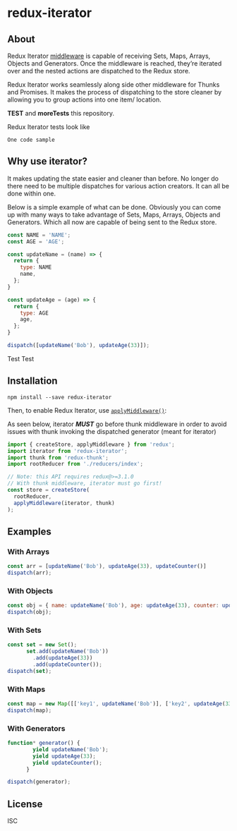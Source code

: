 # redux-iterator

## About
Redux Iterator [middleware](https://github.com/reactjs/redux/blob/master/docs/advanced/Middleware.md) is capable of receiving Sets, Maps, Arrays, Objects and Generators. Once the middleware is reached, they’re iterated over and the nested actions are dispatched to the Redux store.

Redux Iterator works seamlessly along side other middleware for Thunks and Promises. It makes the process of dispatching to the store cleaner by allowing you to group actions into one item/ location.

**TEST** and **moreTests** this repository.

Redux Iterator tests look like

```
One code sample
```

## Why use iterator?

It makes updating the state easier and cleaner than before. No longer do there need to be multiple dispatches for various action creators. It can all be done within one.

Below is a simple example of what can be done. Obviously you can come up with many ways to take advantage of Sets, Maps, Arrays, Objects and Generators. Which all now are capable of being sent to the Redux store.

```js
const NAME = 'NAME';
const AGE = 'AGE';

const updateName = (name) => {
  return {
    type: NAME
    name,
  };
}

const updateAge = (age) => {
  return {
    type: AGE
    age,
  };
}

dispatch([updateName('Bob'), updateAge(33)]);

```

Test Test

## Installation

```
npm install --save redux-iterator
```

Then, to enable Redux Iterator, use [`applyMiddleware()`](http://redux.js.org/docs/api/applyMiddleware.html):

As seen below, iterator ***MUST*** go before thunk middleware in order to avoid issues with thunk invoking the dispatched generator (meant for iterator)

```js
import { createStore, applyMiddleware } from 'redux';
import iterator from 'redux-iterator';
import thunk from 'redux-thunk';
import rootReducer from './reducers/index';

// Note: this API requires redux@>=3.1.0
// With thunk middleware, iterator must go first!
const store = createStore(
  rootReducer,
  applyMiddleware(iterator, thunk)
);
```

## Examples

### With Arrays

```js
const arr = [updateName('Bob'), updateAge(33), updateCounter()]
dispatch(arr);
```

### With Objects

```js
const obj = { name: updateName('Bob'), age: updateAge(33), counter: updateCounter() }
dispatch(obj);
```

### With Sets

```js
const set = new Set();
      set.add(updateName('Bob'))
        .add(updateAge(33))
        .add(updateCounter());
dispatch(set);
```

### With Maps

```js
const map = new Map([['key1', updateName('Bob')], ['key2', updateAge(33)], ['key3', updateCounter()]]);
dispatch(map);
```

### With Generators

```js
function* generator() {
        yield updateName('Bob');
        yield updateAge(33);
        yield updateCounter();
      }

dispatch(generator);
```


## License

ISC
